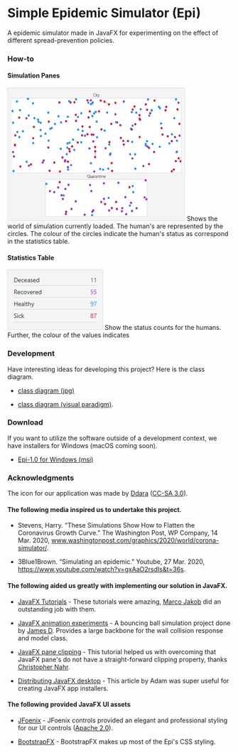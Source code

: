 # Simple Epidemic Simulator (Epi)
A epidemic simulator made in JavaFX for experimenting on the effect of different spread-prevention policies.

### How-to

#### Simulation Panes
<img src="https://github.com/J0HNN7G/EpiSim/blob/master/howto/SimulationPanes.png" width="400" height="300"> 
Shows the world of simulation currently loaded. The human's are represented by the circles. The colour of the circles indicate the       human's status as correspond in the statistics table.

#### Statistics Table 
<img src="https://github.com/J0HNN7G/EpiSim/blob/master/howto/StatisticsTable.png"> 
Show the status counts for the humans. Further, the colour of the values indicates


### Development 
Have interesting ideas for developing this project? Here is the class diagram.
- [class diagram (jpg)](https://www.dropbox.com/s/y2o4s7x7vnb244h/Epi%20Class%20Diagram.jpg?dl=1) 

- [class diagram (visual paradigm)](https://www.dropbox.com/s/drcfb5krf6yli4q/Epi%20Class%20Diagram.vpp?dl=1). 

### Download
If you want to utilize the software outside of a development context, we have installers for Windows (macOS coming soon).  

- [Epi-1.0 for Windows (msi)](https://www.dropbox.com/s/l94zermzjs9mlfs/Epi-1.0.msi?dl=1)

### Acknowledgments
The icon for our application was made by [Ddara](https://www.iconfinder.com/dDara) ([CC-SA 3.0](https://creativecommons.org/licenses/by-sa/3.0/legalcode)).

#### The following media inspired us to undertake this project.
- Stevens, Harry. “These Simulations Show How to Flatten the Coronavirus Growth Curve.” The Washington Post, WP Company, 14 Mar. 2020, www.washingtonpost.com/graphics/2020/world/corona-simulator/. 

- 3Blue1Brown. “Simulating an epidemic.” Youtube, 27 Mar. 2020, https://www.youtube.com/watch?v=gxAaO2rsdIs&t=36s.

#### The following aided us greatly with implementing our solution in JavaFX.  
- [JavaFX Tutorials](https://code.makery.ch/library/javafx-tutorial/) - These tutorials were amazing, [Marco Jakob](https://code.makery.ch/about/) did an outstanding job with them.

- [JavaFX animation experiments](https://gist.github.com/james-d/8327842) - A bouncing ball simulation project done by [James D](https://gist.github.com/james-d). Provides a large backbone for the wall collision response and model class.

- [JavaFX pane clipping](https://news.kynosarges.org/2016/11/03/javafx-pane-clipping/) - This tutorial helped us with overcoming that JavaFX pane's do not have a straight-forward clipping property, thanks [Christopher Nahr](https://news.kynosarges.org/author/cnahr/).

- [Distributing JavaFX desktop](https://walczak.it/blog/distributing-javafx-desktop-applications-without-requiring-jvm-using-jlink-and-jpackage) - This article by Adam was super useful for creating JavaFX app installers. 

#### The following provided JavaFX UI assets 
- [JFoenix](http://www.jfoenix.com/) - JFoenix controls provided an elegant and professional styling for our UI controls ([Apache 2.0](http://www.jfoenix.com/documentation.html#License)). 

- [BootstrapFX](https://github.com/kordamp/bootstrapfx) - BootstrapFX makes up most of the Epi's CSS styling.
